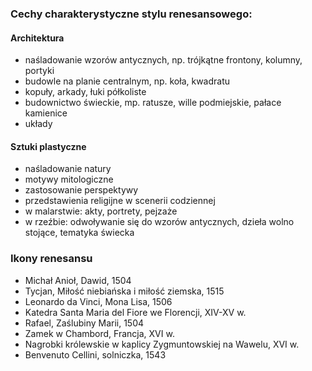 ### Cechy charakterystyczne stylu renesansowego:
#### Architektura
- naśladowanie wzorów antycznych, np. trójkątne frontony, kolumny, portyki
- budowle na planie centralnym, np. koła, kwadratu
- kopuły, arkady, łuki półkoliste
- budownictwo świeckie, mp. ratusze, wille podmiejskie, pałace kamienice
- układy
#### Sztuki plastyczne
- naśladowanie natury
- motywy mitologiczne
- zastosowanie perspektywy
- przedstawienia religijne w scenerii codziennej
- w malarstwie: akty, portrety, pejzaże
- w rzeźbie: odwoływanie się do wzorów antycznych, dzieła wolno stojące, tematyka świecka
### Ikony renesansu
- Michał Anioł, Dawid, 1504
- Tycjan, Miłość niebiańska i miłość ziemska, 1515
- Leonardo da Vinci, Mona Lisa, 1506
- Katedra Santa Maria del Fiore we Florencji, XIV-XV w.
- Rafael, Zaślubiny Marii, 1504
- Zamek w Chambord, Francja, XVI w.
- Nagrobki królewskie w kaplicy Zygmuntowskiej na Wawelu, XVI w.
- Benvenuto Cellini, solniczka, 1543